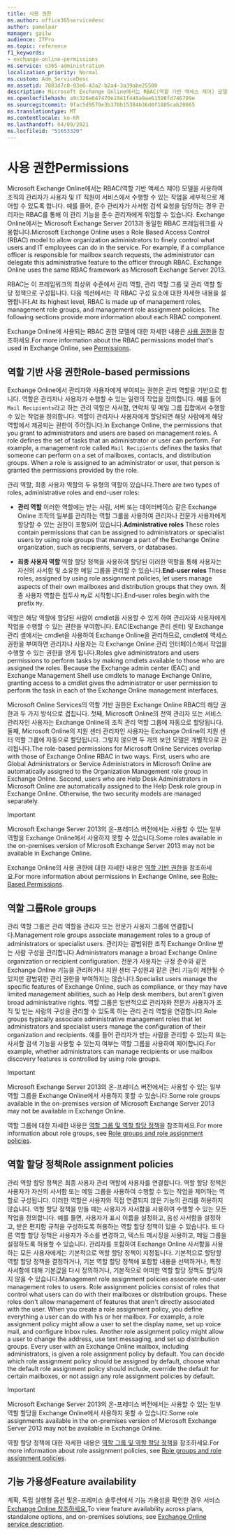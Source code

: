 ```yaml
---
title: 사용 권한
ms.author: office365servicedesc
author: pamelaar
manager: gailw
audience: ITPro
ms.topic: reference
f1_keywords:
- exchange-online-permissions
ms.service: o365-administration
localization_priority: Normal
ms.custom: Adm_ServiceDesc
ms.assetid: 7803d7c0-93e6-43a2-b2a4-3a39abe25500
description: Microsoft Exchange Online에서는 RBAC(역할 기반 액세스 제어) 모델을 사용하여 조직의 관리자가 사용자 및 IT 직원이 서비스에서 수행할 수 있는 작업을 세부적으로 제어할 수 있도록 합니다. 예를 들어, 준수 관리자가 사서함 검색 요청을 담당하는 경우 관리자는 RBAC를 통해 이 관리 기능을 준수 관리자에게 위임할 수 있습니다. Exchange Online에서는 Microsoft Exchange Server 2013과 동일한 RBAC 프레임워크를 사용합니다.
ms.openlocfilehash: a9c326e647470e1941f448a9ae61598fd746709e
ms.sourcegitcommit: 9fac5d9579e3b370b15384b36d0f1805cab20065
ms.translationtype: MT
ms.contentlocale: ko-KR
ms.lasthandoff: 04/09/2021
ms.locfileid: "51653320"
---
```

# <a name="permissions"></a><span data-ttu-id="ef492-105">사용 권한</span><span class="sxs-lookup"><span data-stu-id="ef492-105">Permissions</span></span>

<span data-ttu-id="ef492-p102">Microsoft Exchange Online에서는 RBAC(역할 기반 액세스 제어) 모델을 사용하여 조직의 관리자가 사용자 및 IT 직원이 서비스에서 수행할 수 있는 작업을 세부적으로 제어할 수 있도록 합니다. 예를 들어, 준수 관리자가 사서함 검색 요청을 담당하는 경우 관리자는 RBAC를 통해 이 관리 기능을 준수 관리자에게 위임할 수 있습니다. Exchange Online에서는 Microsoft Exchange Server 2013과 동일한 RBAC 프레임워크를 사용합니다.</span><span class="sxs-lookup"><span data-stu-id="ef492-p102">Microsoft Exchange Online uses a Role Based Access Control (RBAC) model to allow organization administrators to finely control what users and IT employees can do in the service. For example, if a compliance officer is responsible for mailbox search requests, the administrator can delegate this administrative feature to the officer through RBAC. Exchange Online uses the same RBAC framework as Microsoft Exchange Server 2013.</span></span> 
  
<span data-ttu-id="ef492-p103">RBAC는 이 프레임워크의 최상위 수준에서 관리 역할, 관리 역할 그룹 및 관리 역할 할당 정책으로 구성됩니다. 다음 섹션에서는 각 RBAC 구성 요소에 대한 자세한 내용을 설명합니다.</span><span class="sxs-lookup"><span data-stu-id="ef492-p103">At its highest level, RBAC is made up of management roles, management role groups, and management role assignment policies. The following sections provide more information about each RBAC component.</span></span>
  
<span data-ttu-id="ef492-111">Exchange Online에 사용되는 RBAC 권한 모델에 대한 자세한 내용은 [사용 권한](/exchange/permissions-exchange-2013-help)을 참조하세요.</span><span class="sxs-lookup"><span data-stu-id="ef492-111">For more information about the RBAC permissions model that's used in Exchange Online, see [Permissions](/exchange/permissions-exchange-2013-help).</span></span>
  
## <a name="role-based-permissions"></a><span data-ttu-id="ef492-112">역할 기반 사용 권한</span><span class="sxs-lookup"><span data-stu-id="ef492-112">Role-based permissions</span></span>

<span data-ttu-id="ef492-p104">Exchange Online에서 관리자와 사용자에게 부여되는 권한은 관리 역할을 기반으로 합니다. 역할은 관리자나 사용자가 수행할 수 있는 일련의 작업을 정의합니다. 예를 들어  `Mail Recipients`라고 하는 관리 역할은 사서함, 연락처 및 메일 그룹 집합에서 수행할 수 있는 작업을 정의합니다. 역할이 관리자나 사용자에게 할당되면 해당 사람에게 해당 역할에서 제공되는 권한이 주어집니다.</span><span class="sxs-lookup"><span data-stu-id="ef492-p104">In Exchange Online, the permissions that you grant to administrators and users are based on management roles. A role defines the set of tasks that an administrator or user can perform. For example, a management role called  `Mail Recipients` defines the tasks that someone can perform on a set of mailboxes, contacts, and distribution groups. When a role is assigned to an administrator or user, that person is granted the permissions provided by the role.</span></span> 
  
<span data-ttu-id="ef492-117">관리 역할, 최종 사용자 역할의 두 유형의 역할이 있습니다.</span><span class="sxs-lookup"><span data-stu-id="ef492-117">There are two types of roles, administrative roles and end-user roles:</span></span>
  
- <span data-ttu-id="ef492-118">**관리 역할** 이러한 역할에는 받는 사람, 서버 또는 데이터베이스 같은 Exchange Online 조직의 일부를 관리하는 역할 그룹을 사용하여 관리자나 전문가 사용자에게 할당할 수 있는 권한이 포함되어 있습니다.</span><span class="sxs-lookup"><span data-stu-id="ef492-118">**Administrative roles** These roles contain permissions that can be assigned to administrators or specialist users by using role groups that manage a part of the Exchange Online organization, such as recipients, servers, or databases.</span></span> 
    
- <span data-ttu-id="ef492-119">**최종 사용자 역할** 역할 할당 정책을 사용하여 할당된 이러한 역할을 통해 사용자는 자신의 사서함 및 소유한 메일 그룹을 관리할 수 있습니다.</span><span class="sxs-lookup"><span data-stu-id="ef492-119">**End-user roles** These roles, assigned by using role assignment policies, let users manage aspects of their own mailboxes and distribution groups that they own.</span></span> <span data-ttu-id="ef492-120">최종 사용자 역할은 접두사  `My`로 시작합니다.</span><span class="sxs-lookup"><span data-stu-id="ef492-120">End-user roles begin with the prefix  `My`.</span></span>
    
<span data-ttu-id="ef492-p106">역할은 해당 역할에 할당된 사람이 cmdlet을 사용할 수 있게 하여 관리자와 사용자에게 작업을 수행할 수 있는 권한을 부여합니다. EAC(Exchange 관리 센터) 및 Exchange 관리 셸에서는 cmdlet을 사용하여 Exchange Online을 관리하므로, cmdlet에 액세스 권한을 부여하면 관리자나 사용자는 각 Exchange Online 관리 인터페이스에서 작업을 수행할 수 있는 권한을 얻게 됩니다.</span><span class="sxs-lookup"><span data-stu-id="ef492-p106">Roles give administrators and users permissions to perform tasks by making cmdlets available to those who are assigned the roles. Because the Exchange admin center (EAC) and Exchange Management Shell use cmdlets to manage Exchange Online, granting access to a cmdlet gives the administrator or user permission to perform the task in each of the Exchange Online management interfaces.</span></span>
  
<span data-ttu-id="ef492-p107">Microsoft Online Services의 역할 기반 권한은 Exchange Online RBAC의 해당 권한과 두 가지 방식으로 겹칩니다. 첫째, Microsoft Online의 전역 관리자 또는 서비스 관리자인 사용자는 Exchange Online의 조직 관리 역할 그룹에 자동으로 할당됩니다. 둘째, Microsoft Online의 지원 센터 관리자인 사용자는 Exchange Online의 지원 센터 역할 그룹에 자동으로 할당됩니다. 그렇지 않으면 두 개의 보안 모델은 개별적으로 관리됩니다.</span><span class="sxs-lookup"><span data-stu-id="ef492-p107">The role-based permissions for Microsoft Online Services overlap with those of Exchange Online RBAC in two ways. First, users who are Global Administrators or Service Administrators in Microsoft Online are automatically assigned to the Organization Management role group in Exchange Online. Second, users who are Help Desk Administrators in Microsoft Online are automatically assigned to the Help Desk role group in Exchange Online. Otherwise, the two security models are managed separately.</span></span>
  
> [!IMPORTANT]
> <span data-ttu-id="ef492-127">Microsoft Exchange Server 2013의 온-프레미스 버전에서는 사용할 수 있는 일부 역할을 Exchange Online에서 사용하지 못할 수 있습니다.</span><span class="sxs-lookup"><span data-stu-id="ef492-127">Some roles available in the on-premises version of Microsoft Exchange Server 2013 may not be available in Exchange Online.</span></span> 
  
<span data-ttu-id="ef492-128">Exchange Online의 사용 권한에 대한 자세한 내용은 [역할 기반 권한](/exchange/permissions-exchange-2013-help)을 참조하세요.</span><span class="sxs-lookup"><span data-stu-id="ef492-128">For more information about permissions in Exchange Online, see [Role-Based Permissions](/exchange/permissions-exchange-2013-help).</span></span>
  
## <a name="role-groups"></a><span data-ttu-id="ef492-129">역할 그룹</span><span class="sxs-lookup"><span data-stu-id="ef492-129">Role groups</span></span>

<span data-ttu-id="ef492-130">관리 역할 그룹은 관리 역할을 관리자 또는 전문가 사용자 그룹에 연결합니다.</span><span class="sxs-lookup"><span data-stu-id="ef492-130">Management role groups associate management roles to a group of administrators or specialist users.</span></span> <span data-ttu-id="ef492-131">관리자는 광범위한 조직 Exchange Online 받는 사람 구성을 관리합니다.</span><span class="sxs-lookup"><span data-stu-id="ef492-131">Administrators manage a broad Exchange Online organization or recipient configuration.</span></span> <span data-ttu-id="ef492-132">전문가 사용자는 규정 준수와 같은 Exchange Online 기능을 관리하거나 지원 센터 구성원과 같은 관리 기능이 제한될 수 있지만 광범위한 관리 권한을 부여하지는 않습니다.</span><span class="sxs-lookup"><span data-stu-id="ef492-132">Specialist users manage the specific features of Exchange Online, such as compliance, or they may have limited management abilities, such as Help desk members, but aren't given broad administrative rights.</span></span> <span data-ttu-id="ef492-133">역할 그룹은 일반적으로 관리자와 전문가 사용자가 조직 및 받는 사람의 구성을 관리할 수 있도록 하는 관리 관리 역할을 연결합니다.</span><span class="sxs-lookup"><span data-stu-id="ef492-133">Role groups typically associate administrative management roles that let administrators and specialist users manage the configuration of their organization and recipients.</span></span> <span data-ttu-id="ef492-134">예를 들어 관리자가 받는 사람을 관리할 수 있는지 또는 사서함 검색 기능을 사용할 수 있는지 여부는 역할 그룹을 사용하여 제어합니다.</span><span class="sxs-lookup"><span data-stu-id="ef492-134">For example, whether administrators can manage recipients or use mailbox discovery features is controlled by using role groups.</span></span> 
  
> [!IMPORTANT]
> <span data-ttu-id="ef492-135">Microsoft Exchange Server 2013의 온-프레미스 버전에서는 사용할 수 있는 일부 역할 그룹을 Exchange Online에서 사용하지 못할 수 있습니다.</span><span class="sxs-lookup"><span data-stu-id="ef492-135">Some role groups available in the on-premises version of Microsoft Exchange Server 2013 may not be available in Exchange Online.</span></span> 
  
<span data-ttu-id="ef492-136">역할 그룹에 대한 자세한 내용은 [역할 그룹 및 역할 할당 정책](/exchange/permissions-exchange-2013-help)을 참조하세요.</span><span class="sxs-lookup"><span data-stu-id="ef492-136">For more information about role groups, see [Role groups and role assignment policies](/exchange/permissions-exchange-2013-help).</span></span>
  
## <a name="role-assignment-policies"></a><span data-ttu-id="ef492-137">역할 할당 정책</span><span class="sxs-lookup"><span data-stu-id="ef492-137">Role assignment policies</span></span>

<span data-ttu-id="ef492-p109">관리 역할 할당 정책은 최종 사용자 관리 역할에 사용자를 연결합니다. 역할 할당 정책은 사용자가 자신의 사서함 또는 메일 그룹을 사용하여 수행할 수 있는 작업을 제어하는 역할로 구성됩니다. 이러한 역할은 사용자와 직접 연결되지 않은 기능의 관리를 허용하지 않습니다. 역할 할당 정책을 만들 때는 사용자가 사서함을 사용하여 수행할 수 있는 모든 작업을 정의합니다. 예를 들면, 사용자가 표시 이름을 설정하고, 음성 사서함을 설정하고, 받은 편지함 규칙을 구성하도록 허용하는 역할 할당 정책이 있을 수 있습니다. 또 다른 역할 할당 정책은 사용자가 주소를 변경하고, 텍스트 메시징을 사용하고, 메일 그룹을 설정하도록 허용할 수 있습니다. 관리자를 포함하여 Exchange Online 사서함을 사용하는 모든 사용자에게는 기본적으로 역할 할당 정책이 지정됩니다. 기본적으로 할당할 역할 할당 정책을 결정하거나, 기본 역할 할당 정책에 포함할 내용을 선택하거나, 특정 사서함에 대해 기본값을 다시 정의하거나, 기본적으로 어떠한 역할 할당 정책도 할당하지 않을 수 있습니다.</span><span class="sxs-lookup"><span data-stu-id="ef492-p109">Management role assignment policies associate end-user management roles to users. Role assignment policies consist of roles that control what users can do with their mailboxes or distribution groups. These roles don't allow management of features that aren't directly associated with the user. When you create a role assignment policy, you define everything a user can do with his or her mailbox. For example, a role assignment policy might allow a user to set the display name, set up voice mail, and configure Inbox rules. Another role assignment policy might allow a user to change the address, use text messaging, and set up distribution groups. Every user with an Exchange Online mailbox, including administrators, is given a role assignment policy by default. You can decide which role assignment policy should be assigned by default, choose what the default role assignment policy should include, override the default for certain mailboxes, or not assign any role assignment policies by default.</span></span>
  
> [!IMPORTANT]
> <span data-ttu-id="ef492-146">Microsoft Exchange Server 2013의 온-프레미스 버전에서는 사용할 수 있는 일부 역할 할당을 Exchange Online에서 사용하지 못할 수 있습니다.</span><span class="sxs-lookup"><span data-stu-id="ef492-146">Some role assignments available in the on-premises version of Microsoft Exchange Server 2013 may not be available in Exchange Online.</span></span> 
  
<span data-ttu-id="ef492-147">역할 할당 정책에 대한 자세한 내용은 [역할 그룹 및 역할 할당 정책](/exchange/permissions-exchange-2013-help)을 참조하세요.</span><span class="sxs-lookup"><span data-stu-id="ef492-147">For more information about role assignment policies, see [Role groups and role assignment policies](/exchange/permissions-exchange-2013-help).</span></span>
  
## <a name="feature-availability"></a><span data-ttu-id="ef492-148">기능 가용성</span><span class="sxs-lookup"><span data-stu-id="ef492-148">Feature availability</span></span>

<span data-ttu-id="ef492-149">계획, 독립 실행형 옵션 및온-프레미스 솔루션에서 기능 가용성을 확인한 경우 서비스 [Exchange Online 참조하세요.](exchange-online-service-description.md)</span><span class="sxs-lookup"><span data-stu-id="ef492-149">To view feature availability across plans, standalone options, and on-premises solutions, see [Exchange Online service description](exchange-online-service-description.md).</span></span>
